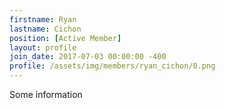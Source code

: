 ```yaml
---
firstname: Ryan
lastname: Cichon
position: [Active Member]
layout: profile
join_date: 2017-07-03 00:00:00 -400
profile: /assets/img/members/ryan_cichon/0.png
---
```

Some information